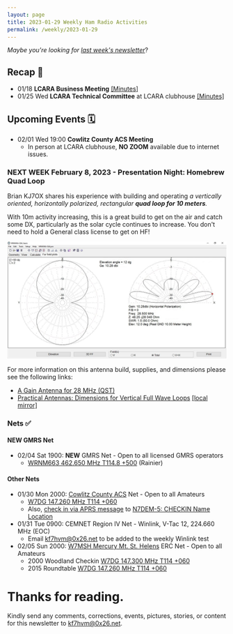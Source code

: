```yaml
---
layout: page
title: 2023-01-29 Weekly Ham Radio Activities
permalink: /weekly/2023-01-29
---
```


_Maybe you're looking for [last week's newsletter](/weekly/2023-01-22)_?

## Recap 🔁

* 01/18 **LCARA Business Meeting** [[Minutes]](https://w7dg-lcara.github.io/static/minutes/2023/business/2023_01_18_LCARA_Business_Meeting_latest.pdf)
* 01/25 Wed **LCARA Technical Committee** at LCARA clubhouse [[Minutes]](https://github.com/w7dg-lcara/static/blob/main/minutes/2023/technical/2023-01-25.md#lcara-technical-125)

## Upcoming Events 🗓

* 02/01 Wed 19:00 **Cowlitz County ACS Meeting**
  * In person at LCARA clubhouse, **NO ZOOM** available due to internet issues.

### **NEXT WEEK** February 8, 2023 - Presentation Night: Homebrew Quad Loop

Brian KJ7OX shares his experience with building and operating _a
vertically oriented, horizontally polarized, rectangular **quad loop for 10
meters**._

With 10m activity increasing, this is a great build to get on the air and
catch some DX, particularly as the solar cycle continues to increase. You
don't need to hold a General class license to get on HF! 

<a href="/weekly/files/2023-01-08_10m_quad_diagram.jpg"><img src="/weekly/files/2023-01-08_10m_quad_diagram.jpg" alt="Brian's Antenna Analysis"></a>

For more information on this antenna build, supplies, and dimensions please see
the following links:

* <a href="/weekly/files/2023-01-08_qst_28mhz.jpg">A Gain Antenna for 28 MHz (QST)</a>
* <a href="https://practicalantennas.com/designs/loops/loop-sizes/">Practical Antennas: Dimensions for Vertical Full Wave Loops</a>
  <a href="/weekly/files/2023-01-08_practical_antennas_dimensions_for_vertical_full_wave_loops.pdf">[local mirror]</a>

### Nets ✅

#### NEW GMRS Net

- 02/04 Sat 1900: **NEW** GMRS Net - Open to all licensed GMRS operators
  - [WRNM663 462.650 MHz T114.8 +500](https://www.repeaterbook.com/gmrs/details.php?state_id=53&ID=367) (Rainier)

#### Other Nets

- 01/30 Mon 2000: [Cowlitz County ACS](http://cowlitzradio.org/) Net - Open to all Amateurs
  - [W7DG 147.260 MHz T114 +060](https://www.repeaterbook.com/repeaters/details.php?ID=408&state_id=53)
  - Also, [check in via APRS message](/info/aprsnet/) to [N7DEM-5: CHECKIN Name Location](https://aprs.fi/?c=message&call=N7DEM-5)
- 01/31 Tue 0900: CEMNET Region IV Net - Winlink, V-Tac 12, 224.660 MHz (EOC)
  - Email [kf7hvm@0x26.net](mailto:kf7hvm@0x26.net) to be added to the weekly
    Winlink test
- 02/05 Sun 2000: [W7MSH Mercury Mt. St. Helens](https://www.w7msh.org) ERC Net - Open to all Amateurs
  - 2000 Woodland Checkin [W7DG 147.300 MHz T114 +060](https://www.repeaterbook.com/repeaters/details.php?state_id=53&ID=412)
  - 2015 Roundtable [W7DG 147.260 MHz T114 +060](https://www.repeaterbook.com/repeaters/details.php?ID=408&state_id=53)

# Thanks for reading. 

Kindly send any comments, corrections, events, pictures, stories, or content for
this newsletter to [kf7hvm@0x26.net](mailto:kf7hvm@0x26.net).
